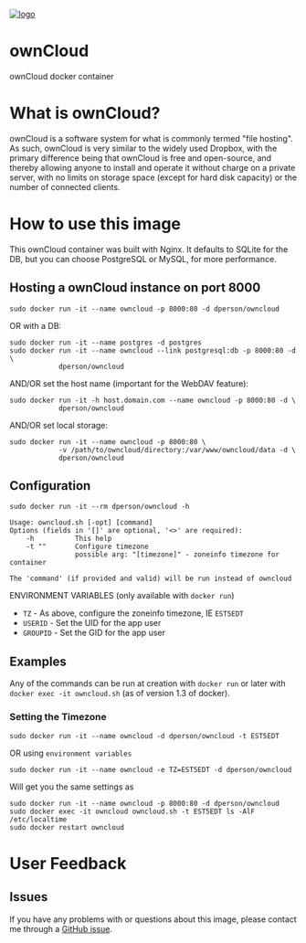 [![logo](https://raw.githubusercontent.com/dperson/owncloud/master/logo.png)](http://owncloud.org/)

# ownCloud

ownCloud docker container

# What is ownCloud?

ownCloud is a software system for what is commonly termed "file hosting". As
such, ownCloud is very similar to the widely used Dropbox, with the primary
difference being that ownCloud is free and open-source, and thereby allowing
anyone to install and operate it without charge on a private server, with no
limits on storage space (except for hard disk capacity) or the number of
connected clients.

# How to use this image

This ownCloud container was built with Nginx. It defaults to SQLite for the DB,
but you can choose PostgreSQL or MySQL, for more performance.

## Hosting a ownCloud instance on port 8000

    sudo docker run -it --name owncloud -p 8000:80 -d dperson/owncloud

OR with a DB:

    sudo docker run -it --name postgres -d postgres
    sudo docker run -it --name owncloud --link postgresql:db -p 8000:80 -d \
                dperson/owncloud

AND/OR set the host name (important for the WebDAV feature):

    sudo docker run -it -h host.domain.com --name owncloud -p 8000:80 -d \
                dperson/owncloud

AND/OR set local storage:

    sudo docker run -it --name owncloud -p 8000:80 \
                -v /path/to/owncloud/directory:/var/www/owncloud/data -d \
                dperson/owncloud

## Configuration

    sudo docker run -it --rm dperson/owncloud -h

    Usage: owncloud.sh [-opt] [command]
    Options (fields in '[]' are optional, '<>' are required):
        -h          This help
        -t ""       Configure timezone
                    possible arg: "[timezone]" - zoneinfo timezone for container

    The 'command' (if provided and valid) will be run instead of owncloud

ENVIRONMENT VARIABLES (only available with `docker run`)

 * `TZ` - As above, configure the zoneinfo timezone, IE `EST5EDT`
 * `USERID` - Set the UID for the app user
 * `GROUPID` - Set the GID for the app user

## Examples

Any of the commands can be run at creation with `docker run` or later with
`docker exec -it owncloud.sh` (as of version 1.3 of docker).

### Setting the Timezone

    sudo docker run -it --name owncloud -d dperson/owncloud -t EST5EDT

OR using `environment variables`

    sudo docker run -it --name owncloud -e TZ=EST5EDT -d dperson/owncloud

Will get you the same settings as

    sudo docker run -it --name owncloud -p 8000:80 -d dperson/owncloud
    sudo docker exec -it owncloud owncloud.sh -t EST5EDT ls -AlF /etc/localtime
    sudo docker restart owncloud

# User Feedback

## Issues

If you have any problems with or questions about this image, please contact me
through a [GitHub issue](https://github.com/dperson/owncloud/issues).
